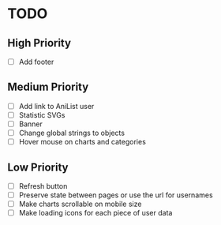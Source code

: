 # TODO

## High Priority

- [ ] Add footer

## Medium Priority

- [ ] Add link to AniList user
- [ ] Statistic SVGs
- [ ] Banner
- [ ] Change global strings to objects
- [ ] Hover mouse on charts and categories

## Low Priority

- [ ] Refresh button
- [ ] Preserve state between pages or use the url for usernames
- [ ] Make charts scrollable on mobile size
- [ ] Make loading icons for each piece of user data
